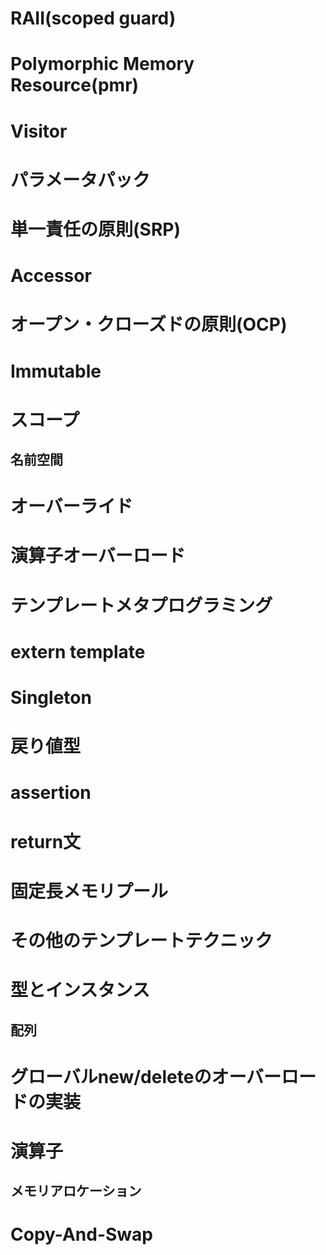# RAII(scoped guard)

# Polymorphic Memory Resource(pmr)

# Visitor

# パラメータパック

# 単一責任の原則(SRP)

# Accessor

# オープン・クローズドの原則(OCP)

# Immutable

# スコープ
## 名前空間

# オーバーライド

# 演算子オーバーロード

# テンプレートメタプログラミング

# extern template

# Singleton


# 戻り値型

# assertion

# return文

# 固定長メモリプール

# その他のテンプレートテクニック

# 型とインスタンス
## 配列


# グローバルnew/deleteのオーバーロードの実装

# 演算子
## メモリアロケーション

# Copy-And-Swap



